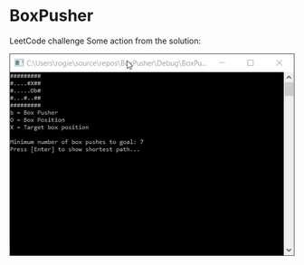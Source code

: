 # BoxPusher

LeetCode challenge 
Some action from the solution: 

![boxPusher_demo](BoxPusher_demo.gif)
